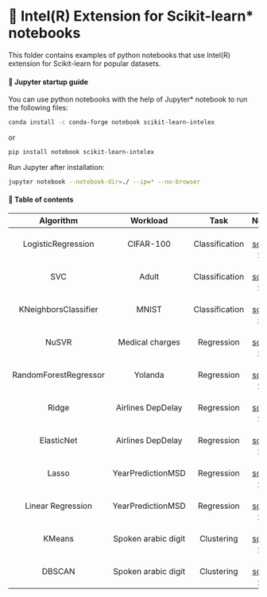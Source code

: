# :snake: Intel(R) Extension for Scikit-learn* notebooks

This folder contains examples of python notebooks that use Intel(R) extension for Scikit-learn for popular datasets.  

#### :rocket: Jupyter startup guide
You can use python notebooks with the help of Jupyter* notebook to run the following files:

```bash
conda install -c conda-forge notebook scikit-learn-intelex
```  
or  
```bash
pip install notebook scikit-learn-intelex
```  
Run Jupyter after installation:
```bash
jupyter notebook --notebook-dir=./ --ip=* --no-browser
```  

#### :pencil: Table of contents

| Algorithm               | Workload       | Task            | Notebook       | Scikit-learn estimator|
| :----------------------:| :------------: | :---------------:| :------------: | :-------------------:|
|    LogisticRegression  |    CIFAR-100    |    Сlassification    | [View source on GitHub](https://github.com/uxlfoundation/scikit-learn-intelex/blob/main/examples/notebooks/logistictic_regression_cifar.ipynb)    | [sklearn.linear_model.LogisticRegression](https://scikit-learn.org/stable/modules/generated/sklearn.linear_model.LogisticRegression.html) |
|          SVC           |     Adult       |    Сlassification    | [View source on GitHub](https://github.com/uxlfoundation/scikit-learn-intelex/blob/main/examples/notebooks/svc_adult.ipynb) | [sklearn.svm.SVC](https://scikit-learn.org/stable/modules/generated/sklearn.svm.SVC.html) |
| KNeighborsClassifier   |       MNIST     |    Сlassification    | [View source on GitHub](https://github.com/uxlfoundation/scikit-learn-intelex/blob/main/examples/notebooks/knn_mnist.ipynb) |    [sklearn.neighbors.KNeighborsClassifier](https://scikit-learn.org/stable/modules/generated/sklearn.neighbors.KNeighborsClassifier.html) |
|        NuSVR           | Medical charges |    Regression    | [View source on GitHub](https://github.com/uxlfoundation/scikit-learn-intelex/blob/main/examples/notebooks/nusvr_medical_charges.ipynb) | [sklearn.svm.NuSVR](https://scikit-learn.org/stable/modules/generated/sklearn.svm.NuSVR.html) |
| RandomForestRegressor  |     Yolanda     |    Regression    | [View source on GitHub](https://github.com/uxlfoundation/scikit-learn-intelex/blob/main/examples/notebooks/random_forest_yolanda.ipynb) | [sklearn.ensemble.RandomForestRegressor](https://scikit-learn.org/stable/modules/generated/sklearn.ensemble.RandomForestRegressor.html) |
|        Ridge           | Airlines DepDelay |    Regression    | [View source on GitHub](https://github.com/uxlfoundation/scikit-learn-intelex/blob/main/examples/notebooks/ridge_regression.ipynb) | [sklearn.linear_model.Ridge](https://scikit-learn.org/stable/modules/generated/sklearn.linear_model.Ridge.html) |
| ElasticNet  |    Airlines DepDelay     |    Regression    | [View source on GitHub](https://github.com/uxlfoundation/scikit-learn-intelex/blob/main/examples/notebooks/ElasticNet.ipynb) | [sklearn.linear_model.ElasticNet](https://scikit-learn.org/stable/modules/generated/sklearn.linear_model.ElasticNet.html) |
|        Lasso           | YearPredictionMSD |    Regression    | [View source on GitHub](https://github.com/uxlfoundation/scikit-learn-intelex/blob/main/examples/notebooks/lasso_regression.ipynb) | [sklearn.linear_model.Lasso](https://scikit-learn.org/stable/modules/generated/sklearn.linear_model.Lasso.html) |
| Linear Regression  |    YearPredictionMSD     |    Regression    | [View source on GitHub](https://github.com/uxlfoundation/scikit-learn-intelex/blob/main/examples/notebooks/linear_regression.ipynb) | [sklearn.linear_model.LinearRegression](https://scikit-learn.org/stable/modules/generated/sklearn.linear_model.LinearRegression.html) |
|        KMeans           | Spoken arabic digit |    Clustering    | [View source on GitHub](https://github.com/uxlfoundation/scikit-learn-intelex/blob/main/examples/notebooks/kmeans.ipynb) | [sklearn.cluster.KMeans](https://scikit-learn.org/stable/modules/generated/sklearn.cluster.KMeans.html) |
| DBSCAN  |     Spoken arabic digit     |    Clustering    | [View source on GitHub](https://github.com/uxlfoundation/scikit-learn-intelex/blob/main/examples/notebooks/dbscan.ipynb) | [sklearn.cluster.DBSCAN](https://scikit-learn.org/stable/modules/generated/sklearn.cluster.DBSCAN.html) |
